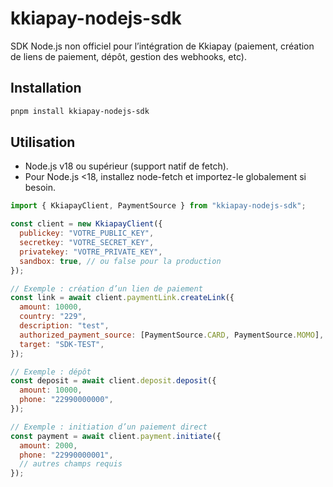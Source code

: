 # kkiapay-nodejs-sdk

SDK Node.js non officiel pour l’intégration de Kkiapay (paiement, création de liens de paiement, dépôt, gestion des webhooks, etc).

## Installation

```bash
pnpm install kkiapay-nodejs-sdk
```

## Utilisation

- Node.js v18 ou supérieur (support natif de fetch).
- Pour Node.js <18, installez node-fetch et importez-le globalement si besoin.

```js
import { KkiapayClient, PaymentSource } from "kkiapay-nodejs-sdk";

const client = new KkiapayClient({
  publickey: "VOTRE_PUBLIC_KEY",
  secretkey: "VOTRE_SECRET_KEY",
  privatekey: "VOTRE_PRIVATE_KEY",
  sandbox: true, // ou false pour la production
});

// Exemple : création d’un lien de paiement
const link = await client.paymentLink.createLink({
  amount: 10000,
  country: "229",
  description: "test",
  authorized_payment_source: [PaymentSource.CARD, PaymentSource.MOMO],
  target: "SDK-TEST",
});

// Exemple : dépôt
const deposit = await client.deposit.deposit({
  amount: 10000,
  phone: "22990000000",
});

// Exemple : initiation d’un paiement direct
const payment = await client.payment.initiate({
  amount: 2000,
  phone: "22990000001",
  // autres champs requis
});

```
